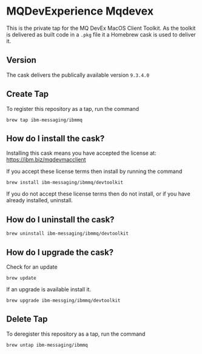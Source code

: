 # MQDevExperience Mqdevex
This is the private tap for the MQ DevEx MacOS Client Toolkit.
As the toolkit is delivered as built code in a `.pkg` file it a 
Homebrew cask is used to deliver it.

## Version
The cask delivers the publically available version `9.3.4.0`

## Create Tap
To register this repository as a tap, run the command

```
brew tap ibm-messaging/ibmmq
```

## How do I install the cask?
Installing this cask means you have accepted the license at:
https://ibm.biz/mqdevmacclient

If you accept these license terms then install by running the command

```
brew install ibm-messaging/ibmmq/devtoolkit
```

If you do not accept these license terms then do not install, or if you have already installed, uninstall.   

## How do I uninstall the cask?

```
brew uninstall ibm-messaging/ibmmq/devtoolkit
```


## How do I upgrade the cask?
Check for an update 

```
brew update
```

If an upgrade is available install it. 

```
brew upgrade ibm-messging/ibmmq/devtoolkit
```


## Delete Tap
To deregister this repository as a tap, run the command

```
brew untap ibm-messaging/ibmmq
```


